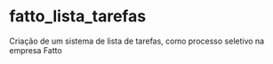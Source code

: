 # fatto_lista_tarefas
Criação de um sistema de lista de tarefas, como processo seletivo na empresa Fatto
